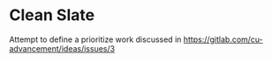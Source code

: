 # Clean Slate

Attempt to define a prioritize work discussed in https://gitlab.com/cu-advancement/ideas/issues/3
